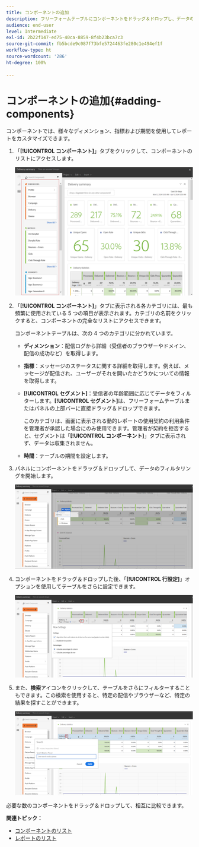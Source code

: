 ```yaml
---
title: コンポーネントの追加
description: フリーフォームテーブルにコンポーネントをドラッグ＆ドロップし、データのフィルタリングとレポートの作成を開始します。
audience: end-user
level: Intermediate
exl-id: 2b22f147-ed75-40ca-8859-8f4b23bca7c3
source-git-commit: fb5bcde9c087f73bfe5724463fe280c1e494ef1f
workflow-type: ht
source-wordcount: '286'
ht-degree: 100%

---
```


# コンポーネントの追加{#adding-components}

コンポーネントでは、様々なディメンション、指標および期間を使用してレポートをカスタマイズできます。

1. 「**[!UICONTROL コンポーネント]**」タブをクリックして、コンポーネントのリストにアクセスします。

   ![](assets/dynamic_report_components.png)

1. 「**[!UICONTROL コンポーネント]**」タブに表示される各カテゴリには、最も頻繁に使用されている 5 つの項目が表示されます。カテゴリの名前をクリックすると、コンポーネントの完全なリストにアクセスできます。

   コンポーネントテーブルは、次の 4 つのカテゴリに分かれています。

   * **ディメンション**：配信ログから詳細（受信者のブラウザーやドメイン、配信の成功など）を取得します。
   * **指標**：メッセージのステータスに関する詳細を取得します。例えば、メッセージが配信され、ユーザーがそれを開いたかどうかについての情報を取得します。
   * **[!UICONTROL セグメント]**：受信者の年齢範囲に応じてデータをフィルターします。**[!UICONTROL セグメント]**&#x200B;は、フリーフォームテーブルまたはパネルの上部バーに直接ドラッグ＆ドロップできます。

     このカテゴリは、画面に表示される動的レポートの使用契約の利用条件を管理者が承認した場合にのみ使用できます。管理者が契約を拒否すると、セグメントは「**[!UICONTROL コンポーネント]**」タブに表示されず、データは収集されません。

   * **時間**：テーブルの期間を設定します。

1. パネルにコンポーネントをドラッグ＆ドロップして、データのフィルタリングを開始します。

   ![](assets/dynamic_report_components_2.png)

1. コンポーネントをドラッグ＆ドロップした後、「**[!UICONTROL 行設定]**」オプションを使用してテーブルをさらに設定できます。

   ![](assets/dynamic_report_components_3.png)

1. また、**検索**&#x200B;アイコンをクリックして、テーブルをさらにフィルターすることもできます。この検索を使用すると、特定の配信やブラウザーなど、特定の結果を探すことができます。

   ![](assets/dynamic_report_components_4.png)

必要な数のコンポーネントをドラッグ＆ドロップして、相互に比較できます。

**関連トピック：**

* [コンポーネントのリスト](list-of-components.md)
* [レポートのリスト](defining-the-report-period.md)
